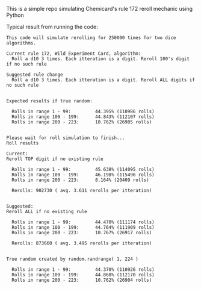This is a simple repo simulating Chemicard's rule 172 reroll mechanic using Python

Typical result from running the code:
    
    This code will simulate rerolling for 250000 times for two dice algorithms.
    
    Current rule 172, Wild Experiment Card, algorithm:
      Roll a d10 3 times. Each itteration is a digit. Reroll 100's digit if no such rule
    
    Suggested rule change
      Roll a d10 3 times. Each itteration is a digit. Reroll ALL digits if no such rule
    
    
    Expected results if true random:
    
      Rolls in range 1 - 99:         44.395% (110986 rolls)
      Rolls in range 100 - 199:      44.843% (112107 rolls)
      Rolls in range 200 - 223:      10.762% (26905 rolls)
    
    
    Please wait for roll simulation to finish...
    Roll results
    
    Current:
    Reroll TOP digit if no existing rule
    
      Rolls in range 1 - 99:         45.638% (114095 rolls)
      Rolls in range 100 - 199:      46.198% (115496 rolls)
      Rolls in range 200 - 223:      8.164% (20409 rolls)
    
      Rerolls: 902730 ( avg. 3.611 rerolls per itteration)
    
    
    Suggested:
    Reroll ALL if no existing rule
    
      Rolls in range 1 - 99:         44.470% (111174 rolls)
      Rolls in range 100 - 199:      44.764% (111909 rolls)
      Rolls in range 200 - 223:      10.767% (26917 rolls)
    
      Rerolls: 873660 ( avg. 3.495 rerolls per itteration)
    
    
    True random created by random.randrange( 1, 224 )
    
      Rolls in range 1 - 99:         44.370% (110926 rolls)
      Rolls in range 100 - 199:      44.868% (112170 rolls)
      Rolls in range 200 - 223:      10.762% (26904 rolls)